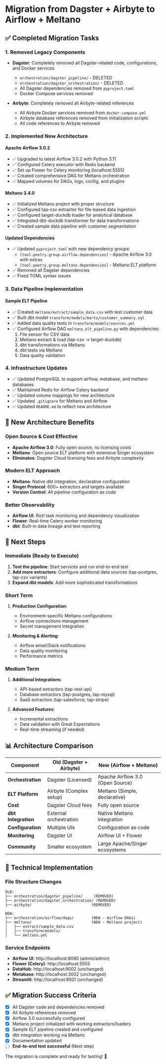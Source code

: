 # Migration from Dagster + Airbyte to Airflow + Meltano

## ✅ Completed Migration Tasks

### 1. Removed Legacy Components
- **Dagster**: Completely removed all Dagster-related code, configurations, and Docker services
  - `orchestration/dagster_pipeline/` - DELETED
  - `orchestration/dagster_orchestration/` - DELETED
  - All Dagster dependencies removed from `pyproject.toml`
  - Docker Compose services removed

- **Airbyte**: Completely removed all Airbyte-related references
  - All Airbyte Docker services removed from `docker-compose.yml`
  - Airbyte database references removed from initialization scripts
  - All code references to Airbyte removed

### 2. Implemented New Architecture

#### **Apache Airflow 3.0.2**
- ✅ Upgraded to latest Airflow 3.0.2 with Python 3.11
- ✅ Configured Celery executor with Redis backend
- ✅ Set up Flower for Celery monitoring (localhost:5555)
- ✅ Created comprehensive DAG for Meltano orchestration
- ✅ Mapped volumes for DAGs, logs, config, and plugins

#### **Meltano 3.4.0**
- ✅ Initialized Meltano project with proper structure
- ✅ Configured tap-csv extractor for file-based data ingestion
- ✅ Configured target-duckdb loader for analytical database
- ✅ Integrated dbt-duckdb transformer for data transformations
- ✅ Created sample data pipeline with customer segmentation

#### **Updated Dependencies**
- ✅ Updated `pyproject.toml` with new dependency groups:
  - `[tool.poetry.group.airflow.dependencies]` - Apache Airflow 3.0 with extras
  - `[tool.poetry.group.meltano.dependencies]` - Meltano ELT platform
- ✅ Removed all Dagster dependencies
- ✅ Fixed TOML syntax issues

### 3. Data Pipeline Implementation

#### **Sample ELT Pipeline**
- ✅ Created `meltano/extract/sample_data.csv` with test customer data
- ✅ Built dbt model `transform/models/marts/customer_summary.sql`
- ✅ Added data quality tests in `transform/models/sources.yml`
- ✅ Configured Airflow DAG `meltano_elt_pipeline.py` with dependencies:
  1. File sensor for CSV data
  2. Meltano extract & load (tap-csv → target-duckdb)
  3. dbt transformations via Meltano
  4. dbt tests via Meltano
  5. Data quality validation

### 4. Infrastructure Updates
- ✅ Updated PostgreSQL to support airflow, metabase, and meltano databases
- ✅ Maintained Redis for Airflow Celery backend
- ✅ Updated volume mappings for new architecture
- ✅ Updated `.gitignore` for Meltano and Airflow
- ✅ Updated `README.md` to reflect new architecture

## 🎯 New Architecture Benefits

### **Open Source & Cost Effective**
- **Apache Airflow 3.0**: Fully open source, no licensing costs
- **Meltano**: Open source ELT platform with extensive Singer ecosystem
- **Eliminates**: Dagster Cloud licensing fees and Airbyte complexity

### **Modern ELT Approach**
- **Meltano**: Native dbt integration, declarative configuration
- **Singer Protocol**: 600+ extractors and targets available
- **Version Control**: All pipeline configuration as code

### **Better Observability**
- **Airflow UI**: Rich task monitoring and dependency visualization
- **Flower**: Real-time Celery worker monitoring
- **dbt**: Built-in data lineage and test reporting

## 🚀 Next Steps

### Immediate (Ready to Execute)
1. **Test the pipeline**: Start services and run end-to-end test
2. **Add more extractors**: Configure additional data sources (tap-postgres, tap-csv variants)
3. **Expand dbt models**: Add more sophisticated transformations

### Short Term
1. **Production Configuration**:
   - Environment-specific Meltano configurations
   - Airflow connections management
   - Secret management integration

2. **Monitoring & Alerting**:
   - Airflow email/Slack notifications
   - Data quality monitoring
   - Performance metrics

### Medium Term
1. **Additional Integrations**:
   - API-based extractors (tap-rest-api)
   - Database extractors (tap-postgres, tap-mysql)
   - SaaS extractors (tap-salesforce, tap-stripe)

2. **Advanced Features**:
   - Incremental extractions
   - Data validation with Great Expectations
   - Real-time streaming (if needed)

## 📊 Architecture Comparison

| Component | Old (Dagster + Airbyte) | New (Airflow + Meltano) |
|-----------|-------------------------|-------------------------|
| **Orchestration** | Dagster (Licensed) | Apache Airflow 3.0 (Open Source) |
| **ELT Platform** | Airbyte (Complex setup) | Meltano (Simple, declarative) |
| **Cost** | Dagster Cloud fees | Fully open source |
| **dbt Integration** | External orchestration | Native Meltano integration |
| **Configuration** | Multiple UIs | Configuration as code |
| **Monitoring** | Dagster UI | Airflow UI + Flower |
| **Community** | Smaller ecosystem | Large Apache/Singer ecosystems |

## 🔧 Technical Implementation

### File Structure Changes
```
OLD:
├── orchestration/dagster_pipeline/     (REMOVED)
├── orchestration/dagster_orchestration/ (REMOVED)
├── airbyte/                           (REMOVED)

NEW:
├── orchestration/airflow/dags/        (NEW - Airflow DAGs)
├── meltano/                           (NEW - Meltano project)
│   ├── extract/sample_data.csv
│   ├── transform/models/
│   └── meltano.yml
```

### Service Endpoints
- **Airflow UI**: http://localhost:8080 (admin/admin)
- **Flower (Celery)**: http://localhost:5555
- **DataHub**: http://localhost:9002 (unchanged)
- **Metabase**: http://localhost:3002 (unchanged)
- **Streamlit**: http://localhost:8501 (unchanged)

## ✅ Migration Success Criteria

- [x] All Dagster code and dependencies removed
- [x] All Airbyte references removed
- [x] Airflow 3.0 successfully configured
- [x] Meltano project initialized with working extractors/loaders
- [x] Sample ELT pipeline created and configured
- [x] dbt integration working via Meltano
- [x] Documentation updated
- [ ] **End-to-end test successful** (Next step)

The migration is complete and ready for testing! 🎉
